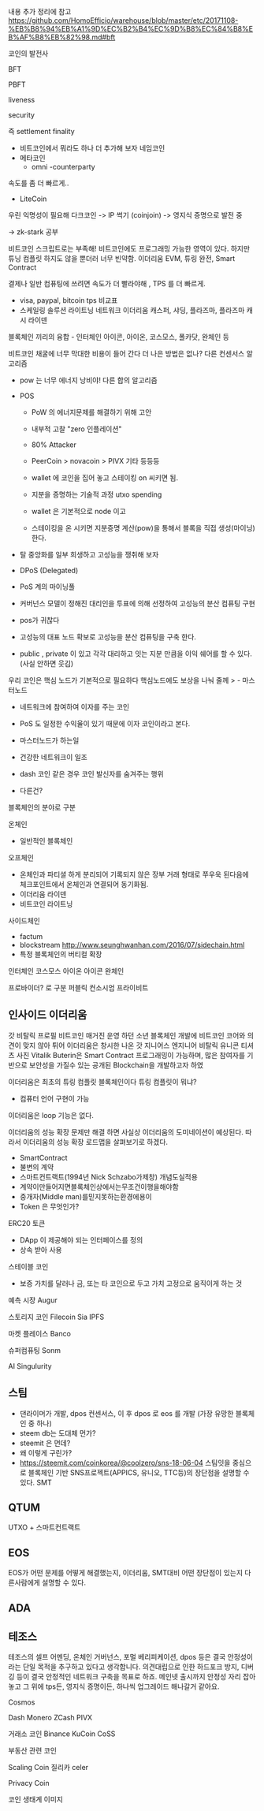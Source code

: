 

내용 추가 정리에 참고
https://github.com/HomoEfficio/warehouse/blob/master/etc/20171108-%EB%B8%94%EB%A1%9D%EC%B2%B4%EC%9D%B8%EC%84%B8%EB%AF%B8%EB%82%98.md#bft



코인의 발전사

BFT

PBFT

liveness

security


즉 settlement finality


 - 비트코인에서 뭐라도 하나 더 추가해 보자
 네임코인
  - 메타코인
    - omni
    -counterparty

 속도를 좀 더 빠르게..
   - LiteCoin

 우린 익명성이 필요해 다크코인
 -> IP 썩기 (coinjoin)
 -> 영지식 증명으로 발전 중

 -> zk-stark 공부

 비트코인 스크립트로는 부족해!
   비트코인에도 프로그래밍 가능한 영역이 있다. 하지만 튜닝 컴플릿 하지도 않을 뿐더러 너무 빈약함.
   이더리움 EVM, 튜링 완전, Smart Contract

 결제나 일반 컴퓨팅에 쓰려면 속도가 더 빨라야해 ,  TPS 를 더 빠르게.
   - visa, paypal, bitcoin tps 비교표
   - 스케일링 솔루션
    라이트닝 네트워크
    이더리움 캐스퍼, 샤딩, 플라즈마, 플라즈마 캐시
      라이덴

 블록체인 끼리의 융합 - 인터체인
   아이콘, 아이온, 코스모스, 폴카닷, 완체인 등





비트코인 채굴에 너무 막대한 비용이 들어 간다 더 나은 방법은 없나?
다른 컨센서스 알고리즘
 - pow 는 너무 에너지 낭비야! 다른 합의 알고리즘

 - POS
   - PoW 의 에너지문제를 해결하기 위해 고안
   - 내부적 고찰 "zero 인플레이션"
   - 80% Attacker
   - PeerCoin > novacoin > PIVX 기타 등등등

   - wallet 에 코인을 집어 놓고 스테이킹 on 씨키면 됨.
   - 지분을 증명하는 기술적 과정 utxo spending
   - wallet 은 기본적으로 node 이고
   - 스테이킹을 온 시키면 지분증명 계산(pow)을 통해서 블록을 직접 생성(마이닝) 한다.

 - 탈 중앙화를 일부 희생하고 고성능을 쟁취해 보자
 - DPoS (Delegated)
  - PoS 계의 마이닝풀
  - 커버넌스 모델이 정해진 대리인을 투표에 의해 선정하여 고성능의 분산 컴퓨팅 구현
 - pos가 귀찮다
 - 고성능의 대표 노드 확보로 고성능을 분산 컴퓨팅을 구축 한다.
 - public , private 이 있고 각각 대리하고 잇는 지분 만큼을 이익 쉐어를 할 수 있다. (사실 안하면 웃김)


 우리 코인은 핵심 노드가 기본적으로 필요하다 핵심노드에도 보상을 나눠 줄께 >  - 마스터노드 
 - 네트워크에 참여하여 이자를 주는 코인
 - PoS 도 일정한 수익율이 있기 때문에 이자 코인이라고 본다.

 - 마스터노드가 하는일
  - 건강한 네트워크이 일조
  - dash 코인 같은 경우 코인 발신자를 숨겨주는 행위
  - 다른건?



블록체인의 분야로 구분

온체인
 - 일반적인 블록체인

오프체인
 - 온체인과 파티셜 하게 분리되어 기록되지 않은 장부 거래 형태로 쭈우욱 된다음에 체크포인트에서 온체인과 연결되어 동기화됨.
 - 이더리움 라이덴
 - 비트코인 라이트닝

사이드체인
 - factum
 - blockstream
http://www.seunghwanhan.com/2016/07/sidechain.html
 - 특정 블록체인의 버티컬 확장

인터체인
 코스모스
 아이온
 아이콘
 완체인

프로바이더? 로 구분
 퍼블릭 
 컨소시엄
 프라이비트




## 인사이드 이더리움

갓 비탈릭 프로필
비트코인 매거진 운영 하던 소년
블록체인 개발에 비트코인 코어와 의견이 맞지 않아 튀어 이더리움은 창시한 나온 갓 지니어스 엔지니어
비탈릭 유니콘 티셔츠 사진
 Vitalik Buterin은 Smart Contract 프로그래밍이 가능하며, 많은 참여자를 기반으로 보안성을 가질수 있는 공개된 Blockchain을 개발하고자 하였

이더리움은 최초의 튜링 컴플릿 블록체인이다
튜링 컴플릿이 뭐냐?
 - 컴퓨터 언어 구현이 가능

이더리움은 loop 기능은 없다.

이더리움의 성능 확장 문제만 해결 하면 사실상 이더리움의 도미네이션이 예상된다. 따라서 이더리움의 성능 확장 로드맵을 살펴보기로 하겠다.

 - SmartContract
  - 불변의 계약
  - 스마트컨트랙트(1994년 Nick Schzabo가제창) 개념도실적용
  -  계약이만들어지면블록체인상에서는무조건이행을해야함
  - 중개자(Middle man)를믿지못하는환경에용이
 - Token 은 무엇인가?

ERC20 토큰
 - DApp 이 제공해야 되는 인터페이스를 정의
 - 상속 받아 사용

스테이블 코인
 - 보증 가치를 달러나 금, 또는 타 코인으로 두고 가치 고정으로 움직이게 하는 것

예측 시장
  Augur

스토리지 코인
  Filecoin
  Sia
  IPFS

마켓 플레이스
  Banco

슈퍼컴퓨팅
  Sonm

AI
  Singulurity


## 스팀
 - 댄라이머가 개발, dpos 컨센서스, 이 후 dpos 로 eos 를 개발 (가장 유망한 블록체인 중 하나)
 - steem db는 도대체 먼가?
 - steemit 은 먼데?
 - 왜 이렇게 구린가?
 - https://steemit.com/coinkorea/@coolzero/sns-18-06-04
 스팀잇을 중심으로 블록체인 기반 SNS프로젝트(APPICS, 유니오, TTC등)의 장단점을 설명할 수 있다.
SMT

## QTUM
UTXO + 스마트컨트랙트

## EOS
EOS가 어떤 문제를 어떻게 해결했는지, 이더리움, SMT대비 어떤 장단점이 있는지 다른사람에게 설명할 수 있다.

## ADA

## 테조스
테조스의 셀프 어멘딩, 온체인 거버넌스, 포멀 베리피케이션, dpos 등은 결국 안정성이라는 단일 목적을 추구하고 있다고 생각합니다. 의견대립으로 인한 하드포크 방지, 디버깅 등이 결국 안정적인 네트워크 구축을 목표로 하죠.
메인넷 출시까지 안정성 자리 잡아놓고 그 위에 tps든, 영지식 증명이든, 하나씩 업그레이드 해나갈거 같아요.

Cosmos

Dash
Monero
ZCash
PIVX

거래소 코인
Binance
KuCoin
CoSS

부동산 관련 코인




Scaling Coin
질리카
celer


Privacy Coin



코인 생태계 이미지


